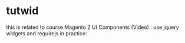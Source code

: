 # tutwid
this is related to course Magento 2 UI Components (Video) : use jquery widgets and requirejs in practice:

